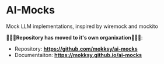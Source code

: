 # AI-Mocks

Mock LLM implementations, inspired by wiremock and mockito

**🚨🚨🚨Repository has moved to it's own organixation🚨🚨🚨**: 
- Repository: **https://github.com/mokksy/ai-mocks**
- Documentaiton: **https://mokksy.github.io/ai-mocks**
